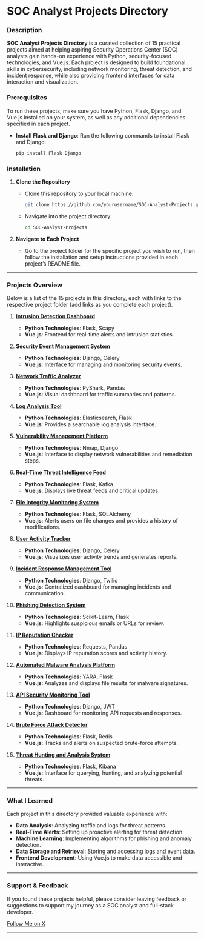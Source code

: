 # SOC Analyst Projects Directory

### Description
**SOC Analyst Projects Directory** is a curated collection of 15 practical projects aimed at helping aspiring Security Operations Center (SOC) analysts gain hands-on experience with Python, security-focused technologies, and Vue.js. Each project is designed to build foundational skills in cybersecurity, including network monitoring, threat detection, and incident response, while also providing frontend interfaces for data interaction and visualization.

### Prerequisites
To run these projects, make sure you have Python, Flask, Django, and Vue.js installed on your system, as well as any additional dependencies specified in each project.

- **Install Flask and Django**: Run the following commands to install Flask and Django:
    ```bash
    pip install Flask Django
    ```

### Installation
1. **Clone the Repository**
   - Clone this repository to your local machine:
       ```bash
       git clone https://github.com/yourusername/SOC-Analyst-Projects.git
       ```
   - Navigate into the project directory:
       ```bash
       cd SOC-Analyst-Projects
       ```

2. **Navigate to Each Project**
   - Go to the project folder for the specific project you wish to run, then follow the installation and setup instructions provided in each project’s README file.

---

### Projects Overview

Below is a list of the 15 projects in this directory, each with links to the respective project folder (add links as you complete each project).

1. **[Intrusion Detection Dashboard](https://github.com/kelvintechnical/intrustion-detection-dashboard)**
   - **Python Technologies**: Flask, Scapy
   - **Vue.js**: Frontend for real-time alerts and intrusion statistics.

2. **[Security Event Management System](#)**
   - **Python Technologies**: Django, Celery
   - **Vue.js**: Interface for managing and monitoring security events.

3. **[Network Traffic Analyzer](#)**
   - **Python Technologies**: PyShark, Pandas
   - **Vue.js**: Visual dashboard for traffic summaries and patterns.

4. **[Log Analysis Tool](#)**
   - **Python Technologies**: Elasticsearch, Flask
   - **Vue.js**: Provides a searchable log analysis interface.

5. **[Vulnerability Management Platform](#)**
   - **Python Technologies**: Nmap, Django
   - **Vue.js**: Interface to display network vulnerabilities and remediation steps.

6. **[Real-Time Threat Intelligence Feed](#)**
   - **Python Technologies**: Flask, Kafka
   - **Vue.js**: Displays live threat feeds and critical updates.

7. **[File Integrity Monitoring System](#)**
   - **Python Technologies**: Flask, SQLAlchemy
   - **Vue.js**: Alerts users on file changes and provides a history of modifications.

8. **[User Activity Tracker](#)**
   - **Python Technologies**: Django, Celery
   - **Vue.js**: Visualizes user activity trends and generates reports.

9. **[Incident Response Management Tool](#)**
   - **Python Technologies**: Django, Twilio
   - **Vue.js**: Centralized dashboard for managing incidents and communication.

10. **[Phishing Detection System](#)**
    - **Python Technologies**: Scikit-Learn, Flask
    - **Vue.js**: Highlights suspicious emails or URLs for review.

11. **[IP Reputation Checker](#)**
    - **Python Technologies**: Requests, Pandas
    - **Vue.js**: Displays IP reputation scores and activity history.

12. **[Automated Malware Analysis Platform](#)**
    - **Python Technologies**: YARA, Flask
    - **Vue.js**: Analyzes and displays file results for malware signatures.

13. **[API Security Monitoring Tool](#)**
    - **Python Technologies**: Django, JWT
    - **Vue.js**: Dashboard for monitoring API requests and responses.

14. **[Brute Force Attack Detector](#)**
    - **Python Technologies**: Flask, Redis
    - **Vue.js**: Tracks and alerts on suspected brute-force attempts.

15. **[Threat Hunting and Analysis System](#)**
    - **Python Technologies**: Flask, Kibana
    - **Vue.js**: Interface for querying, hunting, and analyzing potential threats.

---

### What I Learned
Each project in this directory provided valuable experience with:
- **Data Analysis**: Analyzing traffic and logs for threat patterns.
- **Real-Time Alerts**: Setting up proactive alerting for threat detection.
- **Machine Learning**: Implementing algorithms for phishing and anomaly detection.
- **Data Storage and Retrieval**: Storing and accessing logs and event data.
- **Frontend Development**: Using Vue.js to make data accessible and interactive.

---

### Support & Feedback
If you found these projects helpful, please consider leaving feedback or suggestions to support my journey as a SOC analyst and full-stack developer.

[Follow Me on X](https://x.com/kelvinintech)

---

